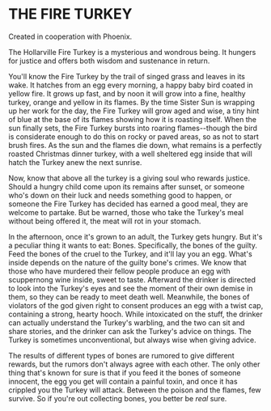 # THE FIRE TURKEY
Created in cooperation with Phoenix.

The Hollarville Fire Turkey is a mysterious and wondrous being. It hungers for justice and offers both  wisdom and sustenance in return.

You'll know the Fire Turkey by the trail of singed grass and leaves in its wake. It hatches from an egg every morning, a happy baby bird coated in yellow fire. It grows up fast, and by noon it will grow into a fine, healthy turkey, orange and yellow in its flames. By the time Sister Sun is wrapping up her work for the day, the Fire Turkey will grow aged and wise, a tiny hint of blue at the base of its flames showing how it is roasting itself. When the sun finally sets, the Fire Turkey bursts into roaring flames--though the bird is considerate enough to do this on rocky or paved areas, so as not to start brush fires. As the sun and the flames die down, what remains is a perfectly roasted Christmas dinner turkey, with a well sheltered egg inside that will hatch the Turkey anew the next sunrise.

Now, know that above all the turkey is a giving soul who rewards justice. Should a hungry child come upon its remains after sunset, or someone who's down on their luck and needs something good to happen, or someone the Fire Turkey has decided has earned a good meal, they are welcome to partake. But be warned, those who take the Turkey's meal without being offered it, the meat will rot in your stomach.

In the afternoon, once it's grown to an adult, the Turkey gets hungry. But it's a peculiar thing it wants to eat: Bones. Specifically, the bones of the guilty. Feed the bones of the cruel to the Turkey, and it'll lay you an egg. What's inside depends on the nature of the guilty bone's crimes. We know that those who have murdered their fellow people produce an egg with scuppernong wine inside, sweet to taste. Afterward the drinker is directed to look into the Turkey's eyes and see the moment of their own demise in them, so they can be ready to meet death well. Meanwhile, the bones of violators of the god given right to consent produces an egg with a twist cap, containing a strong, hearty hooch. While intoxicated on the stuff, the drinker can actually understand the Turkey's warbling, and the two can sit and share stories, and the drinker can ask the Turkey's advice on things. The Turkey is sometimes unconventional, but always wise when giving advice.

The results of different types of bones are rumored to give different rewards, but the rumors don't always agree with each other. The only other thing that's known for sure is that if you feed it the bones of someone innocent, the egg you get will contain a painful toxin, and once it has crippled you the Turkey will attack. Between the poison and the flames, few survive. So if you're out collecting bones, you better be *real* sure.
